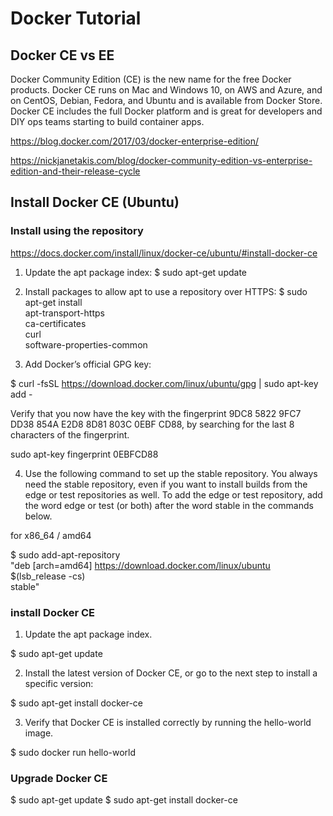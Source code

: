 # Docker Tutorial


## Docker CE vs EE

Docker Community Edition (CE) is the new name for the free Docker products. Docker CE runs on Mac and Windows 10, on AWS and Azure, and on CentOS, Debian, Fedora, and Ubuntu and is available from Docker Store. Docker CE includes the full Docker platform and is great for developers and DIY ops teams starting to build container apps.


https://blog.docker.com/2017/03/docker-enterprise-edition/

https://nickjanetakis.com/blog/docker-community-edition-vs-enterprise-edition-and-their-release-cycle

## Install Docker CE (Ubuntu)

### Install using the repository

https://docs.docker.com/install/linux/docker-ce/ubuntu/#install-docker-ce

1. Update the apt package index:
  $ sudo apt-get update

2. Install packages to allow apt to use a repository over HTTPS:
  $ sudo apt-get install \
    apt-transport-https \
    ca-certificates \
    curl \
    software-properties-common
    
3. Add Docker’s official GPG key:

  $ curl -fsSL https://download.docker.com/linux/ubuntu/gpg | sudo apt-key add -
  
Verify that you now have the key with the fingerprint 9DC8 5822 9FC7 DD38 854A E2D8 8D81 803C 0EBF CD88, by searching for the last 8 characters of the fingerprint.

  sudo apt-key fingerprint 0EBFCD88
  
4. Use the following command to set up the stable repository. You always need the stable repository, even if you want to install builds from the edge or test repositories as well. To add the edge or test repository, add the word edge or test (or both) after the word stable in the commands below.

for x86_64 / amd64

  $ sudo add-apt-repository \
   "deb [arch=amd64] https://download.docker.com/linux/ubuntu \
   $(lsb_release -cs) \
   stable"
   
### install Docker CE

1. Update the apt package index.

  $ sudo apt-get update
  
2. Install the latest version of Docker CE, or go to the next step to install a specific version:

  $ sudo apt-get install docker-ce
  
3. Verify that Docker CE is installed correctly by running the hello-world image.

  $ sudo docker run hello-world
   
### Upgrade Docker CE

  $ sudo apt-get update
  $ sudo apt-get install docker-ce
  
